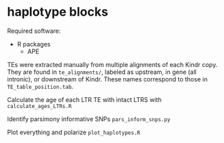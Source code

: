 # haplotype blocks

Required software:

- R packages
	- APE


TEs were extracted manually from multiple alignments of each Kindr copy.
They are found in ```te_alignments/```, labeled as upstream, in gene (all intronic), or downstream of Kindr. 
These names correspond to those in ```TE_table_position.tab```.

Calculate the age of each LTR TE with intact LTRS with ```calculate_ages_LTRs.R```

Identify parsimony informative SNPs ```pars_inform_snps.py```

Plot everything and polarize ```plot_haplotypes.R```


